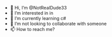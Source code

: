 - 👋 Hi, I’m @NotRealDude33
- 👀 I’m interested in in
- 🌱 I’m currently learning c#
- 💞️ I’m not looking to collaborate with someone
- 📫 How to reach me?

<!---
NotRealDude33/NotRealDude33 is a ✨ special ✨ repository because its `README.md` (this file) appears on your GitHub profile.
You can click the Preview link to take a look at your changes.
--->

